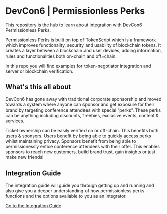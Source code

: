 # DevCon6 | Permissionless Perks

This repository is the hub to learn about integration with DevCon6 Permissionless Perks.

Permissionless Perks is built on top of TokenScript which is a framework which improves functionality, security and 
usability of blockchain tokens. It creates a layer between a blockchain and user devices, adding information, 
rules and functionalities both on-chain and off=chain.

In this repo you will find examples for token-negotiator integration and server or blockchain verification.

## What's this all about

DevCon6 has gone away with traditional corporate sponsorship and moved towards a system where anyone can sponsor and
get exposure for their brand by targeting conference attendees with special “perks”.
These perks can be anything including discounts, freebies, exclusive events, content & services.

Ticket ownership can be easily verified on or off-chain. This benefits both users & sponsors.
Users benefit by being able to quickly access perks whilst maintaining privacy.
Sponsors benefit from being able to permissionessly entice conference attendees with their offer.
This enables sponsors to reach new customers, build brand trust, gain insights or just make new friends!

## Integration Guide

The integration guide will guide you through getting up and running and also give you a deeper understanding of 
how permissionless perks functions and the options available to you as an integrator.

[Go to the Integration Guide](INTEGRATION_GUIDE.md)